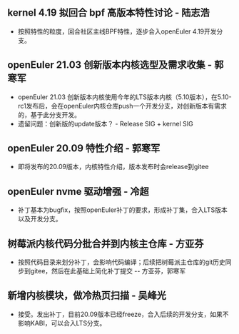 ## kernel 4.19 拟回合 bpf 高版本特性讨论   - 陆志浩
* 按照特性的粒度，回合社区主线BPF特性，逐步合入openEuler 4.19开发分支。

## openEuler 21.03 创新版本内核选型及需求收集 - 郭寒军
* openEuler 21.03 创新版本内核使用今年的LTS版本内核（5.10版本），在5.10-rc1发布后，会在openEuler内核仓库push一个开发分支，对创新版本有需求的，基于此分支开发。
* 遗留问题：创新版的update版本？ - Release SIG + kernel SIG

## openEuler 20.09 特性介绍 - 郭寒军
* 即将发布的20.09版本，内核特性介绍，版本发布时会release到gitee

## openEuler nvme 驱动增强 - 冷超
* 补丁基本为bugfix，按照openEuler补丁的要求，形成补丁集，合入LTS版本以及开发分支。

## 树莓派内核代码分批合并到内核主仓库     - 方亚芬
* 按照代码目录来划分补丁，会影响代码编译；后续把树莓派主仓库的git历史同步到gitee，然后在此基础上简化补丁提交  -- 方亚芬，郭寒军

## 新增内核模块，做冷热页扫描 - 吴峰光
  * 接受。发出补丁，目前20.09版本已经freeze，合入后续的开发分支，如果不影响KABI，可以合入LTS分支。
